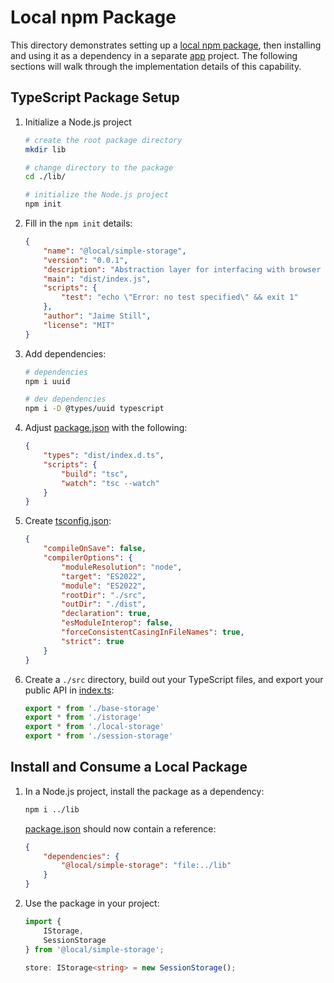 # Local npm Package

This directory demonstrates setting up a [local npm package](./lib/), then installing and using it as a dependency in a separate [app](./app/) project. The following sections will walk through the implementation details of this capability.

## TypeScript Package Setup

1. Initialize a Node.js project

    ```bash
    # create the root package directory
    mkdir lib

    # change directory to the package
    cd ./lib/

    # initialize the Node.js project
    npm init
    ```

2. Fill in the `npm init` details:

    ```json
    {
        "name": "@local/simple-storage",
        "version": "0.0.1",
        "description": "Abstraction layer for interfacing with browser storage",
        "main": "dist/index.js",
        "scripts": {
            "test": "echo \"Error: no test specified\" && exit 1"
        },
        "author": "Jaime Still",
        "license": "MIT"
    }
    ```

3. Add dependencies:

    ```bash
    # dependencies
    npm i uuid

    # dev dependencies
    npm i -D @types/uuid typescript
    ```

4. Adjust [package.json](./lib/package.json) with the following:

    ```json
    {
        "types": "dist/index.d.ts",
        "scripts": {
            "build": "tsc",
            "watch": "tsc --watch"
        }
    }
    ```

5. Create [tsconfig.json](./lib/tsconfig.json):

    ```json
    {
        "compileOnSave": false,
        "compilerOptions": {
            "moduleResolution": "node",
            "target": "ES2022",
            "module": "ES2022",
            "rootDir": "./src",
            "outDir": "./dist",
            "declaration": true,
            "esModuleInterop": false,
            "forceConsistentCasingInFileNames": true,
            "strict": true
        }
    }
    ```

6. Create a `./src` directory, build out your TypeScript files, and export your public API in [index.ts](./lib/src/index.ts):

    ```ts
    export * from './base-storage'
    export * from './istorage'
    export * from './local-storage'
    export * from './session-storage'
    ```

## Install and Consume a Local Package

1. In a Node.js project, install the package as a dependency:

    ```bash
    npm i ../lib
    ```

    [package.json](./app/package.json) should now contain a reference:

    ```json
    {
        "dependencies": {
            "@local/simple-storage": "file:../lib"
        }
    }
    ```

2. Use the package in your project:

    ```ts
    import { 
        IStorage,
        SessionStorage
    } from '@local/simple-storage';

    store: IStorage<string> = new SessionStorage();
    ```